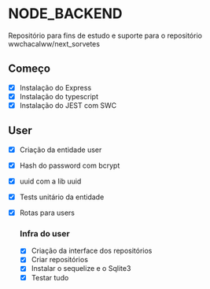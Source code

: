 # NODE_BACKEND

Repositório para fins de estudo e suporte para o repositório wwchacalww/next_sorvetes

## Começo
- [X] Instalação do Express
- [X] Instalação do typescript
- [X] Instalação do JEST com SWC
  
## User
- [X] Criação da entidade user
- [x] Hash do password com bcrypt
- [X] uuid com a lib uuid
- [X] Tests unitário da entidade
- [X] Rotas para users

  ### Infra do user
  - [X] Criação da interface dos repositórios
  - [x] Criar repositórios
  - [X] Instalar o sequelize e o Sqlite3
  - [X] Testar tudo